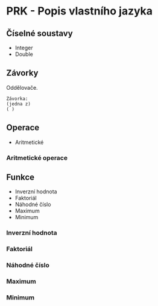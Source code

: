 # **PRK - Popis vlastního jazyka**
## **Číselné soustavy**
- Integer
- Double
## **Závorky**
Oddělovače.
```
Závorka:
(jedna z)
( )
```
## **Operace**
- Aritmetické

### **Aritmetické operace**


## **Funkce**
- Inverzní hodnota
- Faktoriál
- Náhodné číslo
- Maximum
- Minimum
### **Inverzní hodnota**
### **Faktoriál**
### **Náhodné číslo**
### **Maximum**
### **Minimum**
